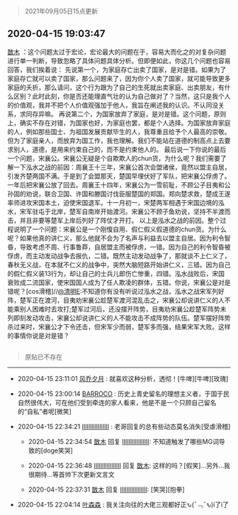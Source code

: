 > 2021年09月05日15点更新
<link rel="stylesheet" href="https://cdn.jsdelivr.net/gh/taotie6/sampleJSON@main/css/photo_show.css">


 ## 2020-04-15 19:03:47 

 [㪚木](https://www.coolapk.com/feed/18076321?shareKey=NDFlYWY2MTRlMGUwNjEzMTc1NGQ~) ：这个问题太过于宏论，宏论最大的问题在于，容易大而化之的对复杂问题进行单一判断，导致忽略了具体问题具体分析。但即便如此，你这几个问题也容易回答，我们挨着说：
先说第一个，为家庭存亡出卖了国家，是对是错。如果为了家庭存亡就可以卖了国家，那么问题来了，因为你个人卖了国家<!--break-->，就可能导致更多家庭的夭折，那么请问，这个行为跟为了自己的生死就出卖家庭、出卖朋友，有什么区别？此时此刻，你是否还能理直气壮的认为自己做对了？当然，这只是我个人的价值观，我并不把个人价值观强加于他人，我旨在阐述我的认识。不认同没关系，求同存异嘛。
再说第二个，为国家放弃了家庭，是对是错。这个问题，原则上，确实不存在对错，为国家也好，为家庭也罢，都是个人选择。为国家放弃家庭的人，例如那些国士、为祖国发展贡献毕生的人，我尊重且给予个人最高的崇敬。但为了家庭亲人，而放弃为国工作，我也理解。我们不能站在道德的制高点上去要求别人，道德，是用来约束自己的，而不是约束他人的。
最后说一下你说的最后一个问题，宋襄公。宋襄公无疑是个自欺欺人的chun货，为什么呢？我们需要了解一下泓水之战的前因：周襄王十三年，宋襄公首次会盟诸侯，竟然以盟主自居，引发齐楚两国不满。于是到了会盟那天，楚国早埋伏好了军队，把宋襄公俘虏了。一年后把宋襄公放了回去。周襄王十四年，宋襄公为一雪前耻，不顾公子目夷和公孙固的劝说，联合卫国、许国和滕国讨伐臣服楚国的郑国。郑向楚求救，楚成王遂率师进攻宋国本土，迫使宋国退军。十一月初一，宋楚两军相遇于宋国边境的泓水，宋军驻屯于北岸，楚军自南岸开始渡河。宋襄公不顾子鱼劝说，坚持不半渡而击，并且非要等楚军上岸后列好了阵仗才开打。
以上是泓水之战的前因。整个过程说明了一个问题：宋襄公是一个刚愎自用、假仁假义假道德的chun货。为什么呢？如果他真的讲仁义，那么他就不会为了名声与利益去以盟主自居。因为利令智昏，导致考虑不周、行事鲁莽，自居盟主而被俘虏，一错。因为自己的利令智昏被俘虏，而主动发动战争去报仇，二错。既然主动发动战争了，那就谈不上仁义了，春秋无义战，在本就不仁义的战争中，突然大脑短路开始讲仁义，三错。因为自己的假仁假义装13行为，却让自己的士兵儿郎伤亡惨重，四错。泓水战败后，宋国衰败成二流国家，使宋国国人成为了任人欺凌的群体，五错。你说，宋襄公是对是错呢？[cos滑稽]//<a class="feed-link-uname" href="/u/清明E">@清明E</a>:不知道你有没有听说过泓水之战，泓水之战宋军列好阵，楚军正在渡河，目夷劝宋襄公趁楚军渡河混乱击之，宋襄公却说讲仁义的人不能乘别人困难时去攻打;楚军过河后，还没摆开阵势，目夷劝宋襄公趁楚军阵势未列即刻发动攻击，宋襄公却说讲仁义的人不能攻击不成阵势的队伍。楚军摆好阵势杀过来时，宋襄公才下令还击，但宋军少而弱，楚军多而强，结果宋军大败。这样的事情你说是对是错？ 

<div class="album">
<img class="img-item" src="" />
</div>

> 原贴已不存在 

 ------- 

- 2020-04-15 23:11:01 [风乔夕月](uid=2725527) : 就喜欢这种分析，透彻！[牛啤][牛啤][玫瑰] 

- 2020-04-15 23:00:14 [BARROCO](uid=838399) : 历史上青史留名的理想主义者，于国于民自然很伟大，可在他们受到牵连的家人看来，他是不是一个只顾自己留名的“自私”者呢[微笑] 

- 2020-04-15 22:34:21 [IIlIIllIlIIllIlII](uid=1286315) : 老哥回复的总有些动态莫名消失[受虐滑稽] 

    - 2020-04-15 22:34:54 [㪚木](uid=1081091) 回复 [IIlIIllIlIIllIlII](uid=1286315): 不知道触发了哪些MG词导致的[doge笑哭] 

    - 2020-04-15 22:36:48 [IIlIIllIlIIllIlII](uid=1286315) 回复 [㪚木](uid=1081091): 这样的吗？[假笑]…另外…我很期待…等首帅下次更新文言文 

    - 2020-04-15 22:37:31 [㪚木](uid=1081091) 回复 [IIlIIllIlIIllIlII](uid=1286315): [笑哭][抱拳] 

- 2020-04-15 22:04:14 [叶森森](uid=284955) : 我关注向往的大佬三观都好正ԅ(¯﹃¯ԅ)i了i了 


